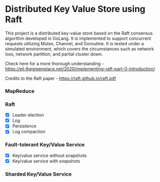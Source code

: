 # Distributed Key Value Store using Raft
This project is a distributed key-value store based on the Raft consensus algorithm developed in GoLang. It is implemented to support concurrent requests utilizing Mutex, Channel, and Goroutine. It is tested under a simulated environment, which covers the circumstances such as network loss, network partition, and partial cluster down.  

Check here for a more thorough understanding -https://eli.thegreenplace.net/2020/implementing-raft-part-0-introduction/   

Credits to the Raft paper - https://raft.github.io/raft.pdf  

### MapReduce

### Raft
- [x] Leader election
- [x] Log
- [x] Persistence
- [x] Log compaction

### Fault-tolerant Key/Value Service
- [x] Key/value service without snapshots
- [x] Key/value service with snapshots

### Sharded Key/Value Service
